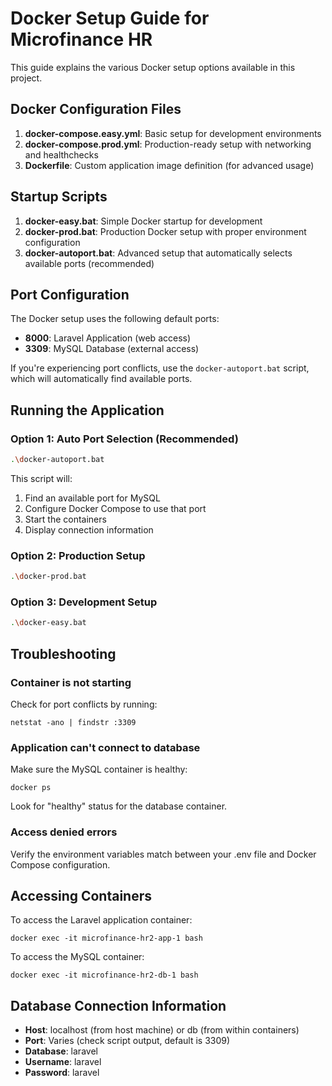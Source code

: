 # Docker Setup Guide for Microfinance HR

This guide explains the various Docker setup options available in this project.

## Docker Configuration Files

1. **docker-compose.easy.yml**: Basic setup for development environments
2. **docker-compose.prod.yml**: Production-ready setup with networking and healthchecks
3. **Dockerfile**: Custom application image definition (for advanced usage)

## Startup Scripts

1. **docker-easy.bat**: Simple Docker startup for development
2. **docker-prod.bat**: Production Docker setup with proper environment configuration
3. **docker-autoport.bat**: Advanced setup that automatically selects available ports (recommended)

## Port Configuration

The Docker setup uses the following default ports:

- **8000**: Laravel Application (web access)
- **3309**: MySQL Database (external access)

If you're experiencing port conflicts, use the `docker-autoport.bat` script, which will automatically find available ports.

## Running the Application

### Option 1: Auto Port Selection (Recommended)

```bash
.\docker-autoport.bat
```

This script will:
1. Find an available port for MySQL
2. Configure Docker Compose to use that port
3. Start the containers
4. Display connection information

### Option 2: Production Setup

```bash
.\docker-prod.bat
```

### Option 3: Development Setup

```bash
.\docker-easy.bat
```

## Troubleshooting

### Container is not starting

Check for port conflicts by running:
```
netstat -ano | findstr :3309
```

### Application can't connect to database

Make sure the MySQL container is healthy:
```
docker ps
```

Look for "healthy" status for the database container.

### Access denied errors

Verify the environment variables match between your .env file and Docker Compose configuration.

## Accessing Containers

To access the Laravel application container:
```
docker exec -it microfinance-hr2-app-1 bash
```

To access the MySQL container:
```
docker exec -it microfinance-hr2-db-1 bash
```

## Database Connection Information

- **Host**: localhost (from host machine) or db (from within containers)
- **Port**: Varies (check script output, default is 3309)
- **Database**: laravel
- **Username**: laravel
- **Password**: laravel
